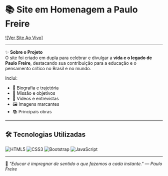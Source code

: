 # 📚 Site em Homenagem a Paulo Freire

[![Ver Site Ao Vivo]](https://amanda-pedreira.github.io/Paulo-Freire/)

---

✨ **Sobre o Projeto**  
O site foi criado em dupla para celebrar e divulgar a **vida e o legado de Paulo Freire**, destacando sua contribuição para a educação e o pensamento crítico no Brasil e no mundo.  

Inclui:  
- 📖 Biografia e trajetória  
- 🎯 Missão e objetivos  
- 🎥 Vídeos e entrevistas  
- 🖼️ Imagens marcantes  
- 📚 Principais obras  

---

## 🛠️ Tecnologias Utilizadas
![HTML5](https://img.shields.io/badge/HTML5-E34F26?logo=html5&logoColor=white&style=for-the-badge)
![CSS3](https://img.shields.io/badge/CSS3-1572B6?logo=css3&logoColor=white&style=for-the-badge)
![Bootstrap](https://img.shields.io/badge/Bootstrap-7952B3?logo=bootstrap&logoColor=white&style=for-the-badge)
![JavaScript](https://img.shields.io/badge/JavaScript-F7DF1E?logo=javascript&logoColor=black&style=for-the-badge)

---

💬 *"Educar é impregnar de sentido o que fazemos a cada instante." — Paulo Freire*
